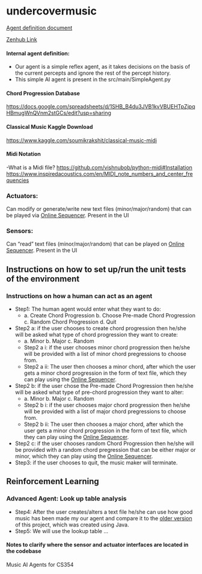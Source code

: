# undercovermusic

[Agent definition document](https://docs.google.com/document/d/1YfatTyF1Ui6guxlBx6pBeKooGJN84Sf_J7s8BFprLtY/edit?usp=sharing)

[Zenhub Link](https://app.zenhub.com/workspaces/undercovermusic-60745e6b8c0c700013c209c3/board?repos=355955144)

#### Internal agent definition:
- Our agent is a simple reflex agent, as it takes decisions on the basis of the current percepts and ignore the rest of the percept history. 
- This simple AI agent is present in the src/main/SimpleAgent.py

#### Chord Progression Database
https://docs.google.com/spreadsheets/d/1SHB_B4du3JVB1kvVBUEHTpZjpqHBmugWnQVnm2stGCs/edit?usp=sharing
#### Classical Music Kaggle Download
https://www.kaggle.com/soumikrakshit/classical-music-midi
#### Midi Notation
-What is a Midi file?
https://github.com/vishnubob/python-midi#Installation
https://www.inspiredacoustics.com/en/MIDI_note_numbers_and_center_frequencies

### Actuators:
Can modify or generate/write new text files (minor/major/random) that can be played via [Online Sequencer](https://onlinesequencer.net).
Present in the UI
### Sensors:
Can “read” text files (minor/major/random) that can be played on [Online Sequencer](https://onlinesequencer.net).
Present in the UI

## Instructions on how to set up/run the unit tests of the environment

### Instructions on how a human can act as an agent
* Step1: The human agent would enter what they want to do:
  * a. Create Chord Progression b. Choose Pre-made Chord Progression c. Random Chord Progression d. Quit
* Step2 a: if the user chooses to create chord progression then he/she will be asked what type of chord progression they want to create:
  * a. Minor b. Major c. Random
   * Step2 a i: if the user chooses minor chord progression then he/she will be provided with a list of minor chord pregressions to choose from.
   * Step2 a ii: The user then chooses a minor chord, after which the user gets a minor chord progression in the form of text file, which they can play using the [Online Sequencer](https://onlinesequencer.net).
* Step2 b: if the user chose the Pre-made Chord Progression then he/she will be asked what type of pre-chord progression they want to alter:
  * a. Minor b. Major c. Random
   * Step2 b i: if the user chooses major chord progression then he/she will be provided with a list of major chord pregressions to choose from.
   * Step2 b ii: The user then chooses a major chord, after which the user gets a minor chord progression in the form of text file, which they can play using the [Online Sequencer](https://onlinesequencer.net).
* Step2 c: if the user chooses random Chord Progression then he/she will be provided with a random chord pregression that can be either major or minor, which they can play using the [Online Sequencer](https://onlinesequencer.net).
* Step3: if the user chooses to quit, the music maker will terminate.

## Reinforcement Learning
### Advanced Agent: Look up table analysis
* Step4: After the user creates/alters a text file he/she can use how good music has been made my our agent and compare it to the [older version](https://github.com/timothymarotta/aimusicmaker) of this project, which was created using Java.
* Step5: We will use the lookup table ... 

#### Notes to clarify where the sensor and actuator interfaces are located in the codebase

Music AI Agents for CS354
